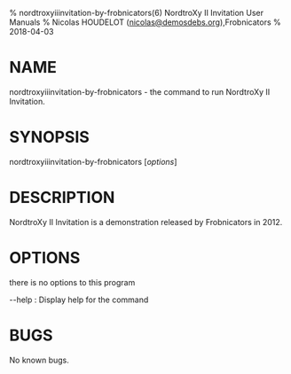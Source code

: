 % nordtroxyiiinvitation-by-frobnicators(6) NordtroXy II Invitation User Manuals
% Nicolas HOUDELOT (nicolas@demosdebs.org),Frobnicators
% 2018-04-03

# NAME
nordtroxyiiinvitation-by-frobnicators - the command to run NordtroXy II Invitation.

# SYNOPSIS
nordtroxyiiinvitation-by-frobnicators [*options*]

# DESCRIPTION
NordtroXy II Invitation is a demonstration released by Frobnicators in 2012.

# OPTIONS
there is no options to this program

\--help
:   Display help for the command

# BUGS
No known bugs.
